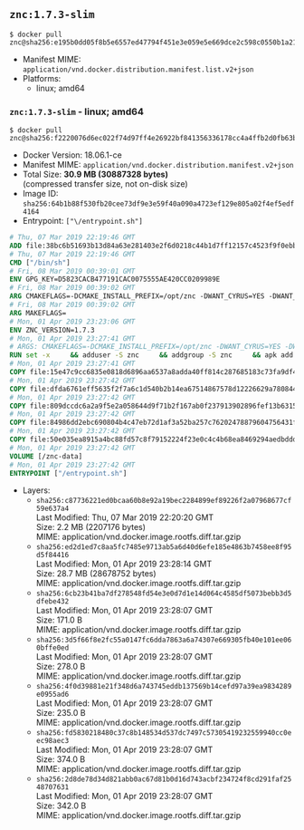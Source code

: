 ## `znc:1.7.3-slim`

```console
$ docker pull znc@sha256:e195b0dd05f8b5e6557ed47794f451e3e059e5e669dce2c598c0550b1a215693
```

-	Manifest MIME: `application/vnd.docker.distribution.manifest.list.v2+json`
-	Platforms:
	-	linux; amd64

### `znc:1.7.3-slim` - linux; amd64

```console
$ docker pull znc@sha256:f2220076d6ec022f74d97ff4e26922bf841356336178cc4a4ffb2d0fb63b2094
```

-	Docker Version: 18.06.1-ce
-	Manifest MIME: `application/vnd.docker.distribution.manifest.v2+json`
-	Total Size: **30.9 MB (30887328 bytes)**  
	(compressed transfer size, not on-disk size)
-	Image ID: `sha256:64b1b88f530fb20cee73df9e3e59f40a090a4723ef129e805a02f4ef5edf4164`
-	Entrypoint: `["\/entrypoint.sh"]`

```dockerfile
# Thu, 07 Mar 2019 22:19:46 GMT
ADD file:38bc6b51693b13d84a63e281403e2f6d0218c44b1d7ff12157c4523f9f0ebb1e in / 
# Thu, 07 Mar 2019 22:19:46 GMT
CMD ["/bin/sh"]
# Fri, 08 Mar 2019 00:39:01 GMT
ENV GPG_KEY=D5823CACB477191CAC0075555AE420CC0209989E
# Fri, 08 Mar 2019 00:39:02 GMT
ARG CMAKEFLAGS=-DCMAKE_INSTALL_PREFIX=/opt/znc -DWANT_CYRUS=YES -DWANT_PERL=YES -DWANT_PYTHON=YES -DWANT_IPV6=NO
# Fri, 08 Mar 2019 00:39:02 GMT
ARG MAKEFLAGS=
# Mon, 01 Apr 2019 23:23:06 GMT
ENV ZNC_VERSION=1.7.3
# Mon, 01 Apr 2019 23:27:41 GMT
# ARGS: CMAKEFLAGS=-DCMAKE_INSTALL_PREFIX=/opt/znc -DWANT_CYRUS=YES -DWANT_PERL=YES -DWANT_PYTHON=YES -DWANT_IPV6=NO MAKEFLAGS=
RUN set -x     && adduser -S znc     && addgroup -S znc     && apk add --no-cache --virtual runtime-dependencies         boost         ca-certificates         cyrus-sasl         icu         su-exec         tini         tzdata     && apk add --no-cache --virtual build-dependencies         boost-dev         build-base         cmake         curl         cyrus-sasl-dev         gettext         gnupg         icu-dev         libressl-dev         perl-dev         python3-dev     && mkdir /znc-src && cd /znc-src     && curl -fsSL "https://znc.in/releases/archive/znc-${ZNC_VERSION}.tar.gz" -o znc.tgz     && curl -fsSL "https://znc.in/releases/archive/znc-${ZNC_VERSION}.tar.gz.sig" -o znc.tgz.sig     && export GNUPGHOME="$(mktemp -d)"     && gpg --keyserver ha.pool.sks-keyservers.net --recv-keys "${GPG_KEY}"     && gpg --batch --verify znc.tgz.sig znc.tgz     && rm -rf "$GNUPGHOME"     && tar -zxf znc.tgz --strip-components=1     && mkdir build && cd build     && cmake .. ${CMAKEFLAGS}     && make $MAKEFLAGS     && make install     && apk del build-dependencies     && cd / && rm -rf /znc-src
# Mon, 01 Apr 2019 23:27:41 GMT
COPY file:15e47c9cc6835e0818d6896aa6537a8adda40ff814c287685183c73fa9df4713 in / 
# Mon, 01 Apr 2019 23:27:42 GMT
COPY file:dfda6761eff5635f2f7a6c1d540b2b14ea67514867578d12226629a780844185 in /startup-sequence/ 
# Mon, 01 Apr 2019 23:27:42 GMT
COPY file:809dccdc6a2a9f5e2a058644d9f71b2f167ab0f237913902896fef13b6315814 in /startup-sequence/ 
# Mon, 01 Apr 2019 23:27:42 GMT
COPY file:84986dd2ebc690804b4c47eb72d1af3a52ba257c76202478879604756431ff5c in /startup-sequence/ 
# Mon, 01 Apr 2019 23:27:42 GMT
COPY file:50e035ea8915a4bc88fd57c8f79152224f23e0c4c4b68ea8469294aedbddd039 in /startup-sequence/ 
# Mon, 01 Apr 2019 23:27:42 GMT
VOLUME [/znc-data]
# Mon, 01 Apr 2019 23:27:42 GMT
ENTRYPOINT ["/entrypoint.sh"]
```

-	Layers:
	-	`sha256:c87736221ed0bcaa60b8e92a19bec2284899ef89226f2a07968677cf59e637a4`  
		Last Modified: Thu, 07 Mar 2019 22:20:20 GMT  
		Size: 2.2 MB (2207176 bytes)  
		MIME: application/vnd.docker.image.rootfs.diff.tar.gzip
	-	`sha256:ed2d1ed7c8aa5fc7485e9713ab5a6d40d6efe185e4863b7458ee8f95d5f84416`  
		Last Modified: Mon, 01 Apr 2019 23:28:14 GMT  
		Size: 28.7 MB (28678752 bytes)  
		MIME: application/vnd.docker.image.rootfs.diff.tar.gzip
	-	`sha256:6cb23b41ba7df278548fd54e3e0d7d1e14d064c4585df5073bebb3d5dfebe432`  
		Last Modified: Mon, 01 Apr 2019 23:28:07 GMT  
		Size: 171.0 B  
		MIME: application/vnd.docker.image.rootfs.diff.tar.gzip
	-	`sha256:3d5f66f8e2fc55a0147fc6dda7863a6a74307e669305fb40e101ee060bffe0ed`  
		Last Modified: Mon, 01 Apr 2019 23:28:07 GMT  
		Size: 278.0 B  
		MIME: application/vnd.docker.image.rootfs.diff.tar.gzip
	-	`sha256:4f0d39881e21f348d6a743745eddb137569b14cefd97a39ea9834289e0955ad6`  
		Last Modified: Mon, 01 Apr 2019 23:28:07 GMT  
		Size: 235.0 B  
		MIME: application/vnd.docker.image.rootfs.diff.tar.gzip
	-	`sha256:fd5830218480c37c8b148534d537dc7497c57305419232559940cc0eec98aec3`  
		Last Modified: Mon, 01 Apr 2019 23:28:07 GMT  
		Size: 374.0 B  
		MIME: application/vnd.docker.image.rootfs.diff.tar.gzip
	-	`sha256:2d8de78d34d821abb0ac67d81b0d16d743acbf234724f8cd291faf2548707631`  
		Last Modified: Mon, 01 Apr 2019 23:28:07 GMT  
		Size: 342.0 B  
		MIME: application/vnd.docker.image.rootfs.diff.tar.gzip
